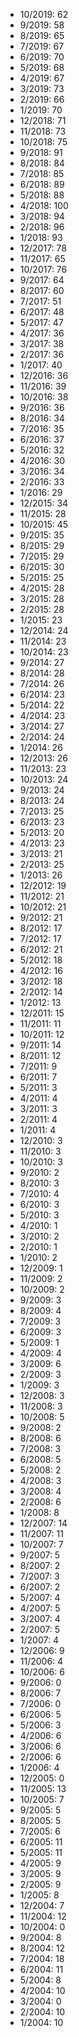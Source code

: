 *  10/2019: 62
*  9/2019: 58
*  8/2019: 65
*  7/2019: 67
*  6/2019: 70
*  5/2019: 68
*  4/2019: 67
*  3/2019: 73
*  2/2019: 66
*  1/2019: 70
*  12/2018: 71
*  11/2018: 73
*  10/2018: 75
*  9/2018: 91
*  8/2018: 84
*  7/2018: 85
*  6/2018: 89
*  5/2018: 88
*  4/2018: 100
*  3/2018: 94
*  2/2018: 96
*  1/2018: 93
*  12/2017: 78
*  11/2017: 65
*  10/2017: 76
*  9/2017: 64
*  8/2017: 60
*  7/2017: 51
*  6/2017: 48
*  5/2017: 47
*  4/2017: 36
*  3/2017: 38
*  2/2017: 36
*  1/2017: 40
*  12/2016: 36
*  11/2016: 39
*  10/2016: 38
*  9/2016: 36
*  8/2016: 34
*  7/2016: 35
*  6/2016: 37
*  5/2016: 32
*  4/2016: 30
*  3/2016: 34
*  2/2016: 33
*  1/2016: 29
*  12/2015: 34
*  11/2015: 28
*  10/2015: 45
*  9/2015: 35
*  8/2015: 29
*  7/2015: 29
*  6/2015: 30
*  5/2015: 25
*  4/2015: 28
*  3/2015: 28
*  2/2015: 28
*  1/2015: 23
*  12/2014: 24
*  11/2014: 23
*  10/2014: 23
*  9/2014: 27
*  8/2014: 28
*  7/2014: 26
*  6/2014: 23
*  5/2014: 22
*  4/2014: 23
*  3/2014: 27
*  2/2014: 24
*  1/2014: 26
*  12/2013: 26
*  11/2013: 23
*  10/2013: 24
*  9/2013: 24
*  8/2013: 24
*  7/2013: 25
*  6/2013: 23
*  5/2013: 20
*  4/2013: 23
*  3/2013: 21
*  2/2013: 25
*  1/2013: 26
*  12/2012: 19
*  11/2012: 21
*  10/2012: 21
*  9/2012: 21
*  8/2012: 17
*  7/2012: 17
*  6/2012: 21
*  5/2012: 18
*  4/2012: 16
*  3/2012: 18
*  2/2012: 14
*  1/2012: 13
*  12/2011: 15
*  11/2011: 11
*  10/2011: 12
*  9/2011: 14
*  8/2011: 12
*  7/2011: 9
*  6/2011: 7
*  5/2011: 3
*  4/2011: 4
*  3/2011: 3
*  2/2011: 4
*  1/2011: 4
*  12/2010: 3
*  11/2010: 3
*  10/2010: 3
*  9/2010: 2
*  8/2010: 3
*  7/2010: 4
*  6/2010: 3
*  5/2010: 3
*  4/2010: 1
*  3/2010: 2
*  2/2010: 1
*  1/2010: 2
*  12/2009: 1
*  11/2009: 2
*  10/2009: 2
*  9/2009: 3
*  8/2009: 4
*  7/2009: 3
*  6/2009: 3
*  5/2009: 1
*  4/2009: 4
*  3/2009: 6
*  2/2009: 3
*  1/2009: 3
*  12/2008: 3
*  11/2008: 3
*  10/2008: 5
*  9/2008: 2
*  8/2008: 6
*  7/2008: 3
*  6/2008: 5
*  5/2008: 2
*  4/2008: 3
*  3/2008: 4
*  2/2008: 6
*  1/2008: 8
*  12/2007: 14
*  11/2007: 11
*  10/2007: 7
*  9/2007: 5
*  8/2007: 2
*  7/2007: 3
*  6/2007: 2
*  5/2007: 4
*  4/2007: 5
*  3/2007: 4
*  2/2007: 5
*  1/2007: 4
*  12/2006: 9
*  11/2006: 4
*  10/2006: 6
*  9/2006: 0
*  8/2006: 7
*  7/2006: 0
*  6/2006: 5
*  5/2006: 3
*  4/2006: 6
*  3/2006: 6
*  2/2006: 6
*  1/2006: 4
*  12/2005: 0
*  11/2005: 13
*  10/2005: 7
*  9/2005: 5
*  8/2005: 5
*  7/2005: 6
*  6/2005: 11
*  5/2005: 11
*  4/2005: 9
*  3/2005: 9
*  2/2005: 9
*  1/2005: 8
*  12/2004: 7
*  11/2004: 12
*  10/2004: 0
*  9/2004: 8
*  8/2004: 12
*  7/2004: 18
*  6/2004: 11
*  5/2004: 8
*  4/2004: 10
*  3/2004: 0
*  2/2004: 10
*  1/2004: 10